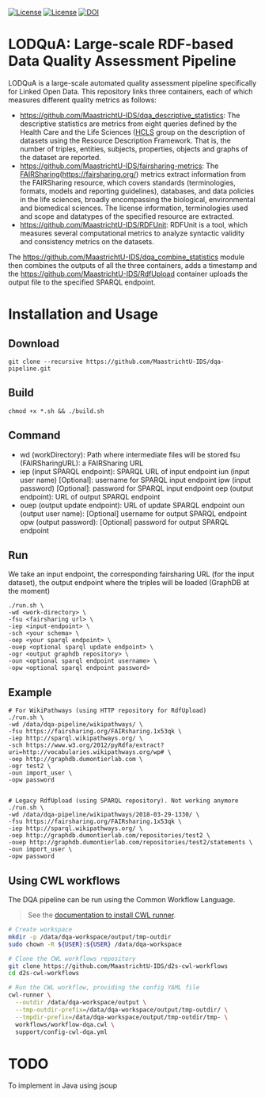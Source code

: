 [![License](https://img.shields.io/badge/FAIR-metrics-orange.svg)](http://fairmetrics.org/)
[![License](https://img.shields.io/badge/license-MIT-blue.svg)](https://opensource.org/licenses/MIT)
[![DOI](https://zenodo.org/badge/128502130.svg)](https://zenodo.org/badge/latestdoi/128502130)
# LODQuA: Large-scale RDF-based Data Quality Assessment Pipeline

LODQuA is a large-scale automated quality assessment pipeline specifically for Linked Open Data.
This repository links three containers, each of which measures different quality metrics as follows:
- https://github.com/MaastrichtU-IDS/dqa_descriptive_statistics: The descriptive statistics are metrics from eight queries defined by the Health Care and the Life Sciences ([HCLS](https://www.w3.org/TR/hcls-dataset/\#s6_6}(https://www.w3.org/TR/hcls-dataset/\#s6_6)) group on the description of datasets using the Resource Description Framework. That is, the number of triples, entities, subjects, properties, objects and graphs of the dataset are reported. 
- https://github.com/MaastrichtU-IDS/fairsharing-metrics: The [FAIRSharing](https://fairsharing.org/)(https://fairsharing.org/) metrics extract information from the FAIRSharing resource, which covers standards (terminologies, formats, models and reporting guidelines), databases, and data policies in the life sciences, broadly encompassing the biological, environmental and biomedical sciences. The license information, terminologies used and scope and datatypes of the specified resource are extracted.
- https://github.com/MaastrichtU-IDS/RDFUnit: RDFUnit is a tool, which measures several computational metrics to analyze syntactic validity and consistency metrics on the datasets.

The https://github.com/MaastrichtU-IDS/dqa_combine_statistics module then combines the outputs of all the three containers, adds a timestamp and the https://github.com/MaastrichtU-IDS/RdfUpload container uploads the output file to the specified SPARQL endpoint. 

# Installation and Usage

## Download
```shell
git clone --recursive https://github.com/MaastrichtU-IDS/dqa-pipeline.git
```

## Build
```shell
chmod +x *.sh && ./build.sh
```

## Command
- wd (workDirectory): Path where intermediate files will be stored
	 fsu (FAIRSharingURL):	a FAIRSharing URL
- iep (input SPARQL endpoint): SPARQL URL of input endpoint
	 iun (input user name)	[Optional]: username for SPARQL input endpoint
	 ipw (input password)	[Optional]: password for SPARQL input endpoint
	 oep (output endpoint):	URL of output SPARQL endpoint 
- ouep (output update endpoint): URL of update SPARQL endpoint
	 oun (output user name):	[Optional] username for output SPARQL endpoint
	 opw (output password):	[Optional] password for output SPARQL endpoint

## Run

We take an input endpoint, the corresponding fairsharing URL (for the input dataset), the output endpoint where the triples will be loaded (GraphDB at the moment)

```shell
./run.sh \
-wd <work-directory> \
-fsu <fairsharing url> \
-iep <input-endpoint> \
-sch <your schema> \
-oep <your sparql endpoint> \
-ouep <optional sparql update endpoint> \
-ogr <output graphdb repository> \
-oun <optional sparql endpoint username> \
-opw <optional sparql endpoint password>
```
## Example
```shell
# For WikiPathways (using HTTP repository for RdfUpload) 
./run.sh \
-wd /data/dqa-pipeline/wikipathways/ \
-fsu https://fairsharing.org/FAIRsharing.1x53qk \
-iep http://sparql.wikipathways.org/ \
-sch https://www.w3.org/2012/pyRdfa/extract?uri=http://vocabularies.wikipathways.org/wp# \
-oep http://graphdb.dumontierlab.com \
-ogr test2 \
-oun import_user \
-opw password


# Legacy RdfUpload (using SPARQL repository). Not working anymore
./run.sh \
-wd /data/dqa-pipeline/wikipathways/2018-03-29-1330/ \
-fsu https://fairsharing.org/FAIRsharing.1x53qk \
-iep http://sparql.wikipathways.org/ \
-oep http://graphdb.dumontierlab.com/repositories/test2 \
-ouep http://graphdb.dumontierlab.com/repositories/test2/statements \
-oun import_user \
-opw password
```

## Using CWL workflows

The DQA pipeline can be run using the Common Workflow Language.

> See the [documentation to install CWL runner](http://d2s.semanticscience.org/docs/cwl-install#install-cwl-runner).

```bash
# Create workspace
mkdir -p /data/dqa-workspace/output/tmp-outdir
sudo chown -R ${USER}:${USER} /data/dqa-workspace

# Clone the CWL workflows repository
git clone https://github.com/MaastrichtU-IDS/d2s-cwl-workflows
cd d2s-cwl-workflows

# Run the CWL workflow, providing the config YAML file
cwl-runner \
  --outdir /data/dqa-workspace/output \
  --tmp-outdir-prefix=/data/dqa-workspace/output/tmp-outdir/ \
  --tmpdir-prefix=/data/dqa-workspace/output/tmp-outdir/tmp- \
  workflows/workflow-dqa.cwl \
  support/config-cwl-dqa.yml
```



# TODO

To implement in Java using jsoup
